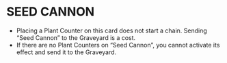 # SEED CANNON

*   Placing a Plant Counter on this card does not start a chain. Sending “Seed Cannon” to the Graveyard is a cost.
*   If there are no Plant Counters on “Seed Cannon”, you cannot activate its effect and send it to the Graveyard.

